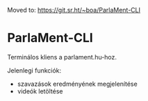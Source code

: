 Moved to: https://git.sr.ht/~boa/ParlaMent-CLI

# ParlaMent-CLI
Terminálos kliens a parlament.hu-hoz.

Jelenlegi funkciók:
* szavazások eredményének megjelenítése
* videók letöltése
